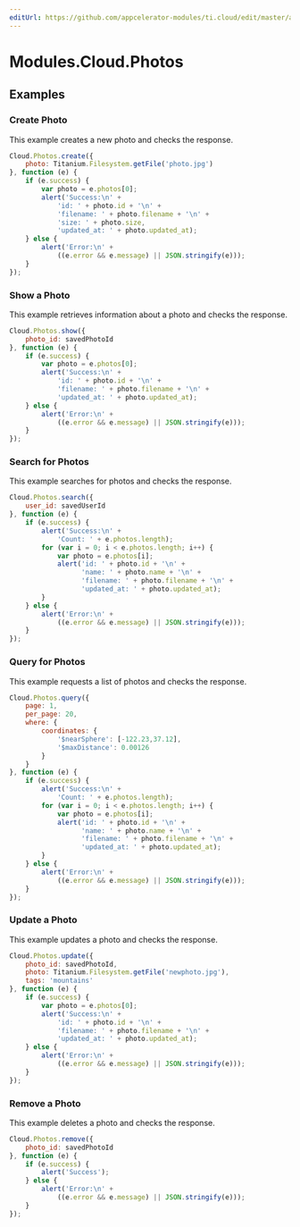 ```yaml
---
editUrl: https://github.com/appcelerator-modules/ti.cloud/edit/master/apidoc/Photos/Photos.yml
---
```

# Modules.Cloud.Photos

<TypeHeader/>

## Examples

### Create Photo

This example creates a new photo and checks the response.

``` js
Cloud.Photos.create({
    photo: Titanium.Filesystem.getFile('photo.jpg')
}, function (e) {
    if (e.success) {
        var photo = e.photos[0];
        alert('Success:\n' +
            'id: ' + photo.id + '\n' +
            'filename: ' + photo.filename + '\n' +
            'size: ' + photo.size,
            'updated_at: ' + photo.updated_at);
    } else {
        alert('Error:\n' +
            ((e.error && e.message) || JSON.stringify(e)));
    }
});
```

### Show a Photo

This example retrieves information about a photo and checks the response.

``` js
Cloud.Photos.show({
    photo_id: savedPhotoId
}, function (e) {
    if (e.success) {
        var photo = e.photos[0];
        alert('Success:\n' +
            'id: ' + photo.id + '\n' +
            'filename: ' + photo.filename + '\n' +
            'updated_at: ' + photo.updated_at);
    } else {
        alert('Error:\n' +
            ((e.error && e.message) || JSON.stringify(e)));
    }
});
```

### Search for Photos

This example searches for photos and checks the response.

``` js
Cloud.Photos.search({
    user_id: savedUserId
}, function (e) {
    if (e.success) {
        alert('Success:\n' +
            'Count: ' + e.photos.length);
        for (var i = 0; i < e.photos.length; i++) {
            var photo = e.photos[i];
            alert('id: ' + photo.id + '\n' +
                  'name: ' + photo.name + '\n' +
                  'filename: ' + photo.filename + '\n' +
                  'updated_at: ' + photo.updated_at);
        }
    } else {
        alert('Error:\n' +
            ((e.error && e.message) || JSON.stringify(e)));
    }
});
```

### Query for Photos

This example requests a list of photos and checks the response.

``` js
Cloud.Photos.query({
    page: 1,
    per_page: 20,
    where: {
        coordinates: {
            '$nearSphere': [-122.23,37.12],
            '$maxDistance': 0.00126
        }
    }
}, function (e) {
    if (e.success) {
        alert('Success:\n' +
            'Count: ' + e.photos.length);
        for (var i = 0; i < e.photos.length; i++) {
            var photo = e.photos[i];
            alert('id: ' + photo.id + '\n' +
                  'name: ' + photo.name + '\n' +
                  'filename: ' + photo.filename + '\n' +
                  'updated_at: ' + photo.updated_at);
        }
    } else {
        alert('Error:\n' +
            ((e.error && e.message) || JSON.stringify(e)));
    }
});
```

### Update a Photo

This example updates a photo and checks the response.

``` js
Cloud.Photos.update({
    photo_id: savedPhotoId,
    photo: Titanium.Filesystem.getFile('newphoto.jpg'),
    tags: 'mountains'
}, function (e) {
    if (e.success) {
        var photo = e.photos[0];
        alert('Success:\n' +
            'id: ' + photo.id + '\n' +
            'filename: ' + photo.filename + '\n' +
            'updated_at: ' + photo.updated_at);
    } else {
        alert('Error:\n' +
            ((e.error && e.message) || JSON.stringify(e)));
    }
});
```

### Remove a Photo

This example deletes a photo and checks the response.

``` js
Cloud.Photos.remove({
    photo_id: savedPhotoId
}, function (e) {
    if (e.success) {
        alert('Success');
    } else {
        alert('Error:\n' +
            ((e.error && e.message) || JSON.stringify(e)));
    }
});
```

<ApiDocs/>
